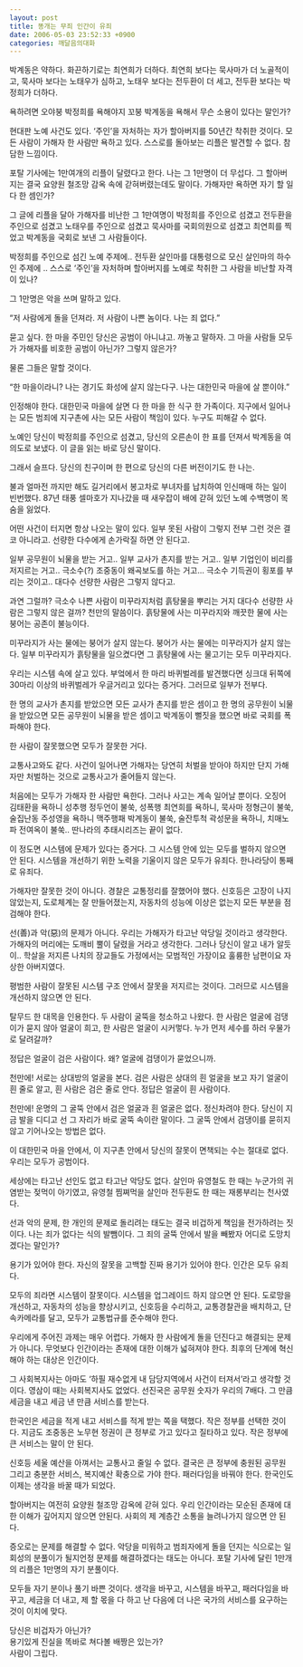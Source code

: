 ```yaml
---
layout: post
title: 똥개는 무죄 인간이 유죄
date: 2006-05-03 23:52:33 +0900
categories: 깨달음의대화
---
```

박계동은 약하다. 화끈하기로는 최연희가 더하다. 최연희 보다는 묵사마가 더 노골적이고, 묵사마 보다는 노태우가 심하고, 노태우 보다는 전두환이 더 세고, 전두환 보다는 박정희가 더하다. 

욕하려면 오야붕 박정희를 욕해야지 꼬붕 박계동을 욕해서 무슨 소용이 있다는 말인가? 

현대판 노예 사건도 있다. ‘주인’을 자처하는 자가 할아버지를 50년간 착취한 것이다. 모든 사람이 가해자 한 사람만 욕하고 있다. 스스로를 돌아보는 리플은 발견할 수 없다. 참담한 느낌이다. 

포탈 기사에는 1만여개의 리플이 달렸다고 한다. 나는 그 1만명이 더 무섭다. 그 할아버지는 결국 요양원 철조망 감옥 속에 갇혀버렸는데도 말이다. 가해자만 욕하면 자기 할 일 다 한 셈인가? 

그 글에 리플을 달아 가해자를 비난한 그 1만여명이 박정희를 주인으로 섬겼고 전두환을 주인으로 섬겼고 노태우를 주인으로 섬겼고 묵사마를 국회의원으로 섬겼고 최연희를 찍었고 박계동을 국회로 보낸 그 사람들이다. 

박정희를 주인으로 섬긴 노예 주제에.. 전두환 살인마를 대통령으로 모신 살인마의 하수인 주제에 .. 스스로 ‘주인’을 자처하며 할아버지를 노예로 착취한 그 사람을 비난할 자격이 있나?

그 1만명은 악을 쓰며 말하고 있다. 

“저 사람에게 돌을 던져라. 저 사람이 나쁜 놈이다. 나는 죄 없다.”

묻고 싶다. 한 마을 주민인 당신은 공범이 아니냐고. 까놓고 말하자. 그 마을 사람들 모두가 가해자를 비호한 공범이 아닌가? 그렇지 않은가?

물론 그들은 말할 것이다.

“한 마을이라니? 나는 경기도 화성에 살지 않는다구. 나는 대한민국 마을에 살 뿐이야.” 

인정해야 한다. 대한민국 마을에 살면 다 한 마을 한 식구 한 가족이다. 지구에서 일어나는 모든 범죄에 지구촌에 사는 모든 사람이 책임이 있다. 누구도 피해갈 수 없다. 

노예인 당신이 박정희를 주인으로 섬겼고, 당신의 오른손이 한 표를 던져서 박계동을 여의도로 보냈다. 이 글을 읽는 바로 당신 말이다.

그래서 슬프다. 당신의 친구이며 한 편으로 당신의 다른 버전이기도 한 나는. 

불과 얼마전 까지만 해도 길거리에서 봉고차로 부녀자를 납치하여 인신매매 하는 일이 빈번했다. 87년 태풍 셀마호가 지나갔을 때 새우잡이 배에 갇혀 있던 노예 수백명이 목숨을 잃었다. 

어떤 사건이 터지면 항상 나오는 말이 있다. 일부 못된 사람이 그렇지 전부 그런 것은 결코 아니라고. 선량한 다수에게 손가락질 하면 안 된다고.

일부 공무원이 뇌물을 받는 거고.. 일부 교사가 촌지를 받는 거고.. 일부 기업인이 비리를 저지르는 거고.. 극소수(?) 조중동이 왜곡보도를 하는 거고... 극소수 기득권이 횡포를 부리는 것이고.. 대다수 선량한 사람은 그렇지 않다고. 

과연 그럴까? 극소수 나쁜 사람이 미꾸라지처럼 흙탕물을 뿌리는 거지 대다수 선량한 사람은 그렇지 않은 걸까? 천만의 말씀이다. 흙탕물에 사는 미꾸라지와 깨끗한 물에 사는 붕어는 공존이 불능이다.

미꾸라지가 사는 물에는 붕어가 살지 않는다. 붕어가 사는 물에는 미꾸라지가 살지 않는다. 일부 미꾸라지가 흙탕물을 일으켰다면 그 흙탕물에 사는 물고기는 모두 미꾸라지다. 

우리는 시스템 속에 살고 있다. 부엌에서 한 마리 바퀴벌레를 발견했다면 싱크대 뒤쪽에 30마리 이상의 바퀴벌레가 우글거리고 있다는 증거다. 그러므로 일부가 전부다. 

한 명의 교사가 촌지를 받았으면 모든 교사가 촌지를 받은 셈이고 한 명의 공무원이 뇌물을 받았으면 모든 공무원이 뇌물을 받은 셈이고 박계동이 뻘짓을 했으면 바로 국회를 폭파해야 한다. 

한 사람이 잘못했으면 모두가 잘못한 거다.

교통사고와도 같다. 사건이 일어나면 가해자는 당연히 처벌을 받아야 하지만 단지 가해자만 처벌하는 것으로 교통사고가 줄어들지 않는다. 

처음에는 모두가 가해자 한 사람만 욕한다. 그러나 사고는 계속 일어날 뿐이다. 오징어 김태환을 욕하니 성추행 정두언이 불쑥, 성폭행 최연희를 욕하니, 묵사마 정형근이 불쑥, 술집난동 주성영을 욕하니 맥주행패 박계동이 불쑥, 술잔투척 곽성문을 욕하니, 치매노파 전여옥이 불쑥.. 딴나라의 추태시리즈는 끝이 없다. 

이 정도면 시스템에 문제가 있다는 증거다. 그 시스템 안에 있는 모두를 벌하지 않으면 안 된다. 시스템을 개선하기 위한 노력을 기울이지 않은 모두가 유죄다. 한나라당이 통째로 유죄다. 

가해자만 잘못한 것이 아니다. 경찰은 교통정리를 잘했어야 했다. 신호등은 고장이 나지 않았는지, 도로체계는 잘 만들어졌는지, 자동차의 성능에 이상은 없는지 모든 부분을 점검해야 한다.

선(善)과 악(惡)의 문제가 아니다. 우리는 가해자가 타고난 악당일 것이라고 생각한다. 가해자의 머리에는 도깨비 뿔이 달렸을 거라고 생각한다. 그러나 당신이 알고 내가 알듯이.. 학살을 저지른 나치의 장교들도 가정에서는 모범적인 가장이요 훌륭한 남편이요 자상한 아버지였다. 

평범한 사람이 잘못된 시스템 구조 안에서 잘못을 저지르는 것이다. 그러므로 시스템을 개선하지 않으면 안 된다. 

탈무드 한 대목을 인용한다. 두 사람이 굴뚝을 청소하고 나왔다. 한 사람은 얼굴에 검댕이가 묻지 않아 얼굴이 희고, 한 사람은 얼굴이 시커멓다. 누가 먼저 세수를 하러 우물가로 달려갈까? 

정답은 얼굴이 검은 사람이다. 왜? 얼굴에 검댕이가 묻었으니까. 

천만에! 서로는 상대방의 얼굴을 본다. 검은 사람은 상대의 흰 얼굴을 보고 자기 얼굴이 흰 줄로 알고, 흰 사람은 검은 줄로 안다. 정답은 얼굴이 흰 사람이다.

천만에! 운명의 그 굴뚝 안에서 검은 얼굴과 흰 얼굴은 없다. 정신차려야 한다. 당신이 지금 발을 디디고 선 그 자리가 바로 굴뚝 속이란 말이다. 그 굴뚝 안에서 검댕이를 묻히지 않고 기어나오는 방법은 없다. 

이 대한민국 마을 안에서, 이 지구촌 안에서 당신의 잘못이 면책되는 수는 절대로 없다. 우리는 모두가 공범이다. 

세상에는 타고난 선인도 없고 타고난 악당도 없다. 살인마 유영철도 한 때는 누군가의 귀염받는 젖먹이 아기였고, 유영철 찜쪄먹을 살인마 전두환도 한 때는 재롱부리는 천사였다.

선과 악의 문제, 한 개인의 문제로 돌리려는 태도는 결국 비겁하게 책임을 전가하려는 짓이다. 나는 죄가 없다는 식의 발뺌이다. 그 죄의 굴뚝 안에서 발을 빼봤자 어디로 도망치겠다는 말인가?

용기가 있어야 한다. 자신의 잘못을 고백할 진짜 용기가 있어야 한다. 인간은 모두 유죄다. 

모두의 죄라면 시스템이 잘못이다. 시스템을 업그레이드 하지 않으면 안 된다. 도로망을 개선하고, 자동차의 성능을 향상시키고, 신호등을 수리하고, 교통경찰관을 배치하고, 단속카메라를 달고, 모두가 교통법규를 준수해야 한다. 

우리에게 주어진 과제는 매우 어렵다. 가해자 한 사람에게 돌을 던진다고 해결되는 문제가 아니다. 무엇보다 인간이라는 존재에 대한 이해가 넓혀져야 한다. 최후의 단계에 혁신해야 하는 대상은 인간이다. 

그 사회복지사는 아마도 ‘하필 재수없게 내 담당지역에서 사건이 터져서’라고 생각할 것이다. 영삼이 때는 사회복지사도 없었다. 선진국은 공무원 숫자가 우리의 7배다. 그 만큼 세금을 내고 세금 낸 만큼 서비스를 받는다. 

한국인은 세금을 적게 내고 서비스를 적게 받는 쪽을 택했다. 작은 정부를 선택한 것이다. 지금도 조중동은 노무현 정권이 큰 정부로 가고 있다고 질타하고 있다. 작은 정부에 큰 서비스는 말이 안 된다. 

신호등 세울 예산을 아껴서는 교통사고 줄일 수 없다. 결국은 큰 정부에 충원된 공무원 그리고 충분한 서비스, 복지예산 확충으로 가야 한다. 패러다임을 바꿔야 한다. 한국인도 이제는 생각을 바꿀 때가 되었다. 

할아버지는 여전히 요양원 철조망 감옥에 갇혀 있다. 우리 인간이라는 모순된 존재에 대한 이해가 깊어지지 않으면 안된다. 사회의 제 계층간 소통을 늘려나가지 않으면 안 된다. 

증오로는 문제를 해결할 수 없다. 악당을 미워하고 범죄자에게 돌을 던지는 식으로는 일회성의 분풀이가 될지언정 문제를 해결하겠다는 태도는 아니다. 포탈 기사에 달린 1만개의 리플은 1만명의 자기 분풀이다. 

모두들 자기 분이나 풀기 바쁜 것이다. 생각을 바꾸고, 시스템을 바꾸고, 패러다임을 바꾸고, 세금을 더 내고, 제 할 몫을 다 하고 난 다음에 더 나은 국가의 서비스를 요구하는 것이 이치에 맞다. 

당신은 비겁자가 아닌가?   
용기있게 진실을 똑바로 쳐다볼 배짱은 있는가?  
사람이 그립다.
